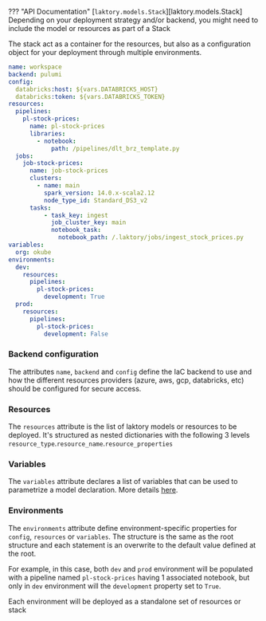 ??? "API Documentation"
    [`laktory.models.Stack`][laktory.models.Stack]<br>
Depending on your deployment strategy and/or backend, you might need to include the model or resources as part of a Stack

The stack act as a container for the resources, but also as a configuration object for your deployment through multiple environments.


```yaml
name: workspace
backend: pulumi
config:
  databricks:host: ${vars.DATABRICKS_HOST}
  databricks:token: ${vars.DATABRICKS_TOKEN}
resources:
  pipelines:
    pl-stock-prices:
      name: pl-stock-prices
      libraries:
        - notebook:
            path: /pipelines/dlt_brz_template.py
  jobs:
    job-stock-prices:
      name: job-stock-prices
      clusters:
        - name: main
          spark_version: 14.0.x-scala2.12
          node_type_id: Standard_DS3_v2      
      tasks:
          - task_key: ingest
            job_cluster_key: main
            notebook_task:
              notebook_path: /.laktory/jobs/ingest_stock_prices.py
variables:
  org: okube
environments:
  dev:
    resources:
      pipelines:
        pl-stock-prices:
          development: True    
  prod:
    resources:
      pipelines:
        pl-stock-prices:
          development: False
```
### Backend configuration
The attributes `name`, `backend` and `config` define the IaC backend to use and how the different resources providers
(azure, aws, gcp, databricks, etc) should be configured for secure access.

### Resources
The `resources` attribute is the list of laktory models or resources to be deployed. It's structured as nested dictionaries
with the following 3 levels `resource_type`.`resource_name`.`resource_properties`

### Variables
The `variables` attribute declares a list of variables that can be used to parametrize a model declaration. More 
details [here](variables.md).

### Environments
The `environments` attribute define environment-specific properties for `config`, `resources` or `variables`. 
The structure is the same as the root structure and each statement is an overwrite to the default value defined at the
root. 

For example, in this case, both `dev` and `prod` environment will be populated with a pipeline named `pl-stock-prices`
having 1 associated notebook, but only in `dev` environment will the `development` property set to `True`.

Each environment will be deployed as a standalone set of resources or stack
